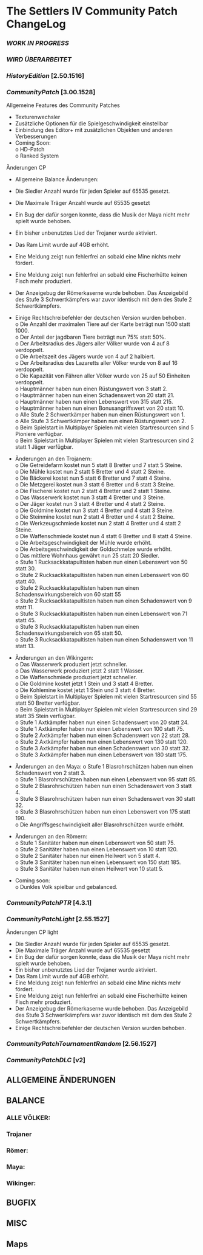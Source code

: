 
# The Settlers IV Community Patch ChangeLog


### *WORK IN PROGRESS* 
### *WIRD ÜBERARBEITET*

### *HistoryEdition* [2.50.1516]



### *CommunityPatch* [3.00.1528]
Allgemeine Features des Community Patches  
-	Texturenwechsler  
-	Zusätzliche Optionen für die Spielgeschwindigkeit einstellbar  
-	Einbindung des Editor+ mit zusätzlichen Objekten und anderen Verbesserungen  
-	Coming Soon:  
o	HD-Patch  
o	Ranked System  
 
Änderungen CP
-	Allgemeine Balance Änderungen:  
-	Die Siedler Anzahl wurde für jeden Spieler auf 65535 gesetzt.     
-	Die Maximale Träger Anzahl wurde auf 65535 gesetzt    
-	Ein Bug der dafür sorgen konnte, dass die Musik der Maya nicht mehr spielt wurde behoben.    
-	Ein bisher unbenutztes Lied der Trojaner wurde aktiviert.    
-	Das Ram Limit wurde auf 4GB erhöht.     
-	Eine Meldung zeigt nun fehlerfrei an sobald eine Mine nichts mehr fördert.    
-	Eine Meldung zeigt nun fehlerfrei an sobald eine Fischerhütte keinen Fisch mehr produziert.    
-	Der Anzeigebug der Römerkaserne wurde behoben. Das Anzeigebild des Stufe 3 Schwertkämpfers war zuvor identisch mit dem des Stufe 2 Schwertkämpfers.    
-	Einige Rechtschreibefehler der deutschen Version wurden behoben.   
o	Die Anzahl der maximalen Tiere auf der Karte beträgt nun 1500 statt 1000.  
o	Der Anteil der jagdbaren Tiere beträgt nun 75% statt 50%.  
o	Der Arbeitsradius des Jägers aller Völker wurde von 4 auf 8 verdoppelt.  
o	Die Arbeitszeit des Jägers wurde von 4 auf 2 halbiert.  
o	Der Arbeitsradius des Lazaretts aller Völker wurde von 8 auf 16 verdoppelt.  
o	Die Kapazität von Fähren aller Völker wurde von 25 auf 50 Einheiten verdoppelt.  
o	Hauptmänner haben nun einen Rüstungswert von 3 statt 2.  
o	Hauptmänner haben nun einen Schadenswert von 20 statt 21.  
o	Hauptmänner haben nun einen Lebenswert von 315 statt 215.  
o	Hauptmänner haben nun einen Bonusangriffswert von 20 statt 10.  
o	Alle Stufe 2 Schwertkämper haben nun einen Rüstungswert von 1.  
o	Alle Stufe 3 Schwertkämper haben nun einen Rüstungswert von 2.  
o	Beim Spielstart in Multiplayer Spielen mit vielen Startresourcen sind 5 Pioniere verfügbar.  
o	Beim Spielstart in Multiplayer Spielen mit vielen Startresourcen sind 2 statt 1 Jäger verfügbar.  

-	Änderungen an den Trojanern:   
o	Die Getreidefarm kostet nun 5 statt 8 Bretter und 7 statt 5 Steine.  
o	Die Mühle kostet nun 2 statt 5 Bretter und 4 statt 2 Steine.  
o	Die Bäckerei kostet nun 5 statt 6 Bretter und 7 statt 4 Steine.  
o	Die Metzgerei kostet nun 3 statt 6 Bretter und 6 statt 3 Steine.  
o	Die Fischerei kostet nun 2 statt 4 Bretter und 2 statt 1 Steine.  
o	Das Wasserwerk kostet nun 3 statt 4 Bretter und 3 Steine.  
o	Der Jäger kostet nun 3 statt 4 Bretter und 4 statt 2 Steine.  
o	Die Goldmine kostet nun 3 statt 4 Bretter und 4 statt 3 Steine.  
o	Die Steinmine kostet nun 2 statt 4 Bretter und 4 statt 2 Steine.  
o	Die Werkzeugschmiede kostet nun 2 statt 4 Bretter und 4 statt 2 Steine.  
o	Die Waffenschmiede kostet nun 4 statt 6 Bretter und 8 statt 4 Steine.  
o	Die Arbeitsgeschwindigkeit der Mühle wurde erhöht.  
o	Die Arbeitsgeschwindigkeit der Goldschmelze wurde erhöht.  
o	Das mittlere Wohnhaus gewährt nun 25 statt 20 Siedler.  
o	Stufe 1 Rucksackkatapultisten haben nun einen Lebenswert von 50 statt 30.  
o	Stufe 2 Rucksackkatapultisten haben nun einen Lebenswert von 60 statt 40.  
o	Stufe 2 Rucksackkatapultisten haben nun einen Schadenswirkungsbereich von 60 statt 55  
o	Stufe 2 Rucksackkatapultisten haben nun einen Schadenswert von 9 statt 11.  
o	Stufe 3 Rucksackkatapultisten haben nun einen Lebenswert von 71 statt 45.  
o	Stufe 3 Rucksackkatapultisten haben nun einen Schadenswirkungsbereich von 65 statt 50.  
o	Stufe 3 Rucksackkatapultisten haben nun einen Schadenswert von 11 statt 13.  

-	Änderungen an den Wikingern:  
o	Das Wasserwerk produziert jetzt schneller.  
o	Das Wasserwerk produziert jetzt 2 statt 1 Wasser.  
o	Die Waffenschmiede produziert jetzt schneller.  
o	Die Goldmine kostet jetzt 1 Stein und 3 statt 4 Bretter.  
o	Die Kohlemine kostet jetzt 1 Stein und 3 statt 4 Bretter.  
o	Beim Spielstart in Multiplayer Spielen mit vielen Startresourcen sind 55 statt 50 Bretter verfügbar.  
o	Beim Spielstart in Multiplayer Spielen mit vielen Startresourcen sind 29 statt 35 Stein verfügbar.  
o	Stufe 1 Axtkämpfer haben nun einen Schadenswert von 20 statt 24.  
o	Stufe 1 Axtkämpfer haben nun einen Lebenswert von 100 statt 75.  
o	Stufe 2 Axtkämpfer haben nun einen Schadenswert von 22 statt 28.  
o	Stufe 2 Axtkämpfer haben nun einen Lebenswert von 130 statt 120.  
o	Stufe 3 Axtkämpfer haben nun einen Schadenswert von 30 statt 32.  
o	Stufe 3 Axtkämpfer haben nun einen Lebenswert von 180 statt 175.  

-	Änderungen an den Maya:
o	Stufe 1 Blasrohrschützen haben nun einen Schadenswert von 2 statt 3.  
o	Stufe 1 Blasrohrschützen haben nun einen Lebenswert von 95 statt 85.  
o	Stufe 2 Blasrohrschützen haben nun einen Schadenswert von 3 statt 4.  
o	Stufe 3 Blasrohrschützen haben nun einen Schadenswert von 30 statt 32.  
o	Stufe 3 Blasrohrschützen haben nun einen Lebenswert von 175 statt 190.  
o	Die Angriffsgeschwindigkeit aller Blasrohrschützen wurde erhöht.  

-	Änderungen an den Römern:  
o	Stufe 1 Sanitäter haben nun einen Lebenswert von 50 statt 75.  
o	Stufe 2 Sanitäter haben nun einen Lebenswert von 10 statt 120.  
o	Stufe 2 Sanitäter haben nur einen Heilwert von 5 statt 4.  
o	Stufe 3 Sanitäter haben nun einen Lebenswert von 150 statt 185.  
o	Stufe 3 Sanitäter haben nun einen Heilwert von 10 statt 5.  

-	Coming soon:  
o	Dunkles Volk spielbar und gebalanced.  


### *CommunityPatchPTR* [4.3.1]


### *CommunityPatchLight* [2.55.1527]
Änderungen CP light   
-	Die Siedler Anzahl wurde für jeden Spieler auf 65535 gesetzt.     
-	Die Maximale Träger Anzahl wurde auf 65535 gesetzt    
-	Ein Bug der dafür sorgen konnte, dass die Musik der Maya nicht mehr spielt wurde behoben.    
-	Ein bisher unbenutztes Lied der Trojaner wurde aktiviert.    
-	Das Ram Limit wurde auf 4GB erhöht.     
-	Eine Meldung zeigt nun fehlerfrei an sobald eine Mine nichts mehr fördert.    
-	Eine Meldung zeigt nun fehlerfrei an sobald eine Fischerhütte keinen Fisch mehr produziert.    
-	Der Anzeigebug der Römerkaserne wurde behoben. Das Anzeigebild des Stufe 3 Schwertkämpfers war zuvor identisch mit dem des Stufe 2 Schwertkämpfers.    
-	Einige Rechtschreibefehler der deutschen Version wurden behoben.   

### *CommunityPatchTournamentRandom* [2.56.1527]


### *CommunityPatchDLC* [v2]


## ALLGEMEINE ÄNDERUNGEN



## BALANCE

### ALLE VÖLKER:

### Trojaner

### Römer:

### Maya: 

### Wikinger:

## BUGFIX


## MISC


## Maps


  


